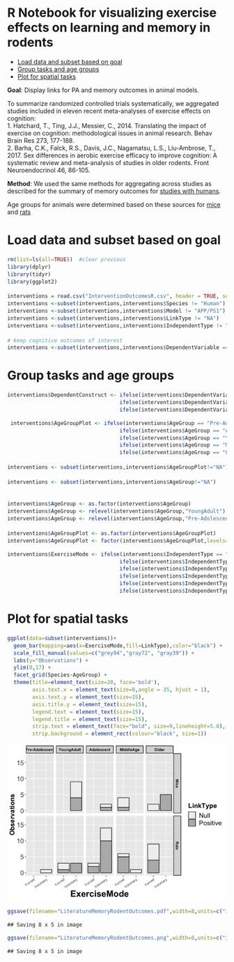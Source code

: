 R Notebook for visualizing exercise effects on learning and memory in rodents
================

-   [Load data and subset based on goal](#load-data-and-subset-based-on-goal)
-   [Group tasks and age groups](#group-tasks-and-age-groups)
-   [Plot for spatial tasks](#plot-for-spatial-tasks)

**Goal**: Display links for PA and memory outcomes in animal models.

To summarize randomized controlled trials systematically, we aggregated studies included in eleven recent meta-analyses of exercise effects on cognition: </br> 1. Hatchard, T., Ting, J.J., Messier, C., 2014. Translating the impact of exercise on cognition: methodological issues in animal research. Behav Brain Res 273, 177-188.</br> 2. Barha, C.K., Falck, R.S., Davis, J.C., Nagamatsu, L.S., Liu-Ambrose, T., 2017. Sex differences in aerobic exercise efficacy to improve cognition: A systematic review and meta-analysis of studies in older rodents. Front Neuroendocrinol 46, 86-105. </br>

**Method**: We used the same methods for aggregating across studies as described for the summary of memory outcomes for [studies with humans](https://github.com/mwvoss/physical-activity-outcomes/blob/master/ExerciseRelationsBar.md). </br>

Age groups for animals were determined based on these sources for [mice](https://www.sciencedirect.com/science/article/pii/S0024320515300527?via%3Dihub) and [rats](https://www.researchgate.net/profile/Pallav_Sengupta2/publication/255716093_The_Laboratory_Rat_Relating_Its_Age_With_Human%27s/links/5608523f08ae8e08c0946154/The-Laboratory-Rat-Relating-Its-Age-With-Humans.pdf) </br>

Load data and subset based on goal
==================================

``` r
rm(list=ls(all=TRUE))  #clear previous
library(dplyr)
library(tidyr)
library(ggplot2)

interventions = read.csv("InterventionOutcomesR.csv", header = TRUE, sep = ",")
interventions <-subset(interventions,interventions$Species != "Human")
interventions <-subset(interventions,interventions$Model != "APP/PS1")
interventions <-subset(interventions,interventions$LinkType != "NA")
interventions <-subset(interventions,interventions$IndependentType != "Rotarod")

# keep cognitive outcomes of interest
interventions <-subset(interventions,interventions$DependentVariable == "Spatial" |interventions$DependentVariable == "SpatialAcquisition" | interventions$DependentVariable == "SpatialProbe")
```

Group tasks and age groups
==========================

``` r
interventions$DependentConstruct <- ifelse(interventions$DependentVariable == "Spatial","Spatial",
                                    ifelse(interventions$DependentVariable == "SpatialAcquisition","Spatial",
                                    ifelse(interventions$DependentVariable == "SpatialProbe","Spatial","Other")))
```

``` r
 interventions$AgeGroupPlot <- ifelse(interventions$AgeGroup == "Pre-Adolescent","Young",
                                    ifelse(interventions$AgeGroup == "Adolescent","Young",
                                    ifelse(interventions$AgeGroup == "YoungAdult","Young",
                                    ifelse(interventions$AgeGroup == "MiddleAge","Older",
                                    ifelse(interventions$AgeGroup == "Older","Older","Other")))))

interventions <- subset(interventions,interventions$AgeGroupPlot!="NA")

interventions <- subset(interventions,interventions$AgeGroup!="NA")


interventions$AgeGroup <- as.factor(interventions$AgeGroup)
interventions$AgeGroup <- relevel(interventions$AgeGroup,"YoungAdult")
interventions$AgeGroup <- relevel(interventions$AgeGroup,"Pre-Adolescent")

interventions$AgeGroupPlot <- as.factor(interventions$AgeGroupPlot)
interventions$AgeGroupPlot <- factor(interventions$AgeGroupPlot,levels=rev(levels(interventions$AgeGroupPlot)))
```

``` r
interventions$ExerciseMode <- ifelse(interventions$IndependentType == "ForcedSwimming","Forced",
                                    ifelse(interventions$IndependentType == "ForcedTreadmill","Forced",
                                    ifelse(interventions$IndependentType == "ForcedWheelRunning","Forced",
                                    ifelse(interventions$IndependentType == "MotorizedWheel","Forced",
                                    ifelse(interventions$IndependentType == "Treadmill","Forced",
                                    ifelse(interventions$IndependentType == "VoluntaryWheelRunning","Voluntary","Other"))))))
```

Plot for spatial tasks
======================

``` r
ggplot(data=subset(interventions))+
  geom_bar(mapping=aes(x=ExerciseMode,fill=LinkType),color="black") +
  scale_fill_manual(values=c("grey94","gray72", "gray39")) +
  labs(y="Observations") +
  ylim(0,17) +
  facet_grid(Species~AgeGroup) +
  theme(title=element_text(size=20, face='bold'),
        axis.text.x = element_text(size=8,angle = 35, hjust = 1),
        axis.text.y = element_text(size=15),
        axis.title.y = element_text(size=15),
        legend.text = element_text(size=15),
        legend.title = element_text(size=15),
        strip.text = element_text(face="bold", size=9,lineheight=5.0), 
        strip.background = element_rect(colour="black", size=1))
```

![](ExerciseRelationsInAnimalsBar_files/figure-markdown_github/unnamed-chunk-5-1.png)

``` r
ggsave(filename="LiteratureMemoryRodentOutcomes.pdf",width=8,units=c("in"),dpi=300)
```

    ## Saving 8 x 5 in image

``` r
ggsave(filename="LiteratureMemoryRodentOutcomes.png",width=8,units=c("in"),dpi=300)
```

    ## Saving 8 x 5 in image
